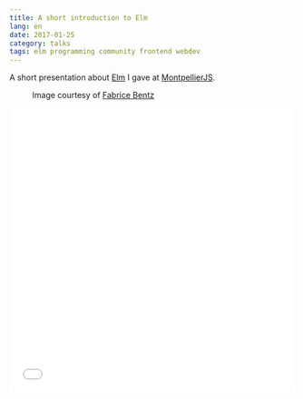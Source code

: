 ```yaml
---
title: A short introduction to Elm
lang: en
date: 2017-01-25
category: talks
tags: elm programming community frontend webdev
---
```


A short presentation about [Elm](http://elm-lang.org/) I gave at [MontpellierJS](https://www.meetup.com/fr-FR/MontpellierJS/).

<figure>
    <img src="/static/talks/2017/elm-presentation.jpg" alt="">
    <figcaption>
        Image courtesy of <a href="http://www.weeple.fr/">Fabrice Bentz</a></figcaption>
</figure>

<iframe src="//slides.com/n1k0/elm/embed"
  width="100%"
  height="500"
  scrolling="no"
  frameborder="0"
  webkitallowfullscreen
  mozallowfullscreen
  allowfullscreen>
  <p>Your browser doesn't support iframes it seems.</p>
</iframe>
